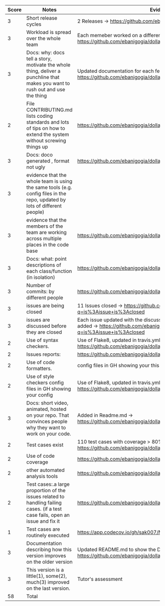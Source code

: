 |Score | Notes | Evidence |
|-----|------|------|
|3	| Short release cycles| 2 Releases	-> https://github.com/ebanigogia/dollar_bot/releases |
|3	| Workload is spread over the whole team | Each memeber worked on a different feature -> https://github.com/ebanigogia/dollar_bot/pulse |
|3	| Docs: why: docs tell a story, motivate the whole thing, deliver a punchline that makes you want to rush out and use the thing	| Updated documentation for each feature -> https://github.com/ebanigogia/dollar_bot/tree/main/docs|
|2	| File CONTRIBUTING.md lists coding standards and lots of tips on how to extend the system without screwing things up| https://github.com/ebanigogia/dollar_bot/blob/main/CONTRIBUTING.md |	
|3	| Docs: doco generated , format not ugly|	https://github.com/ebanigogia/dollar_bot/tree/main/docs|
|3	| evidence that the whole team is using the same tools (e.g. config files in the repo, updated by lots of different people)	| |
|3	| evidence that the members of the team are working across multiple places in the code base|	https://github.com/ebanigogia/dollar_bot/pulse |
|3	| Docs: what: point descriptions of each class/function (in isolation)|	 https://github.com/ebanigogia/dollar_bot/tree/main/docs|
|3	| Number of commits: by different people| https://github.com/ebanigogia/dollar_bot/graphs/commit-activity	|
|3	| issues are being closed| 11 Issues closed -> https://github.com/ebanigogia/dollar_bot/issues?q=is%3Aissue+is%3Aclosed |
|3	| issues are discussed before they are closed|	Each issue updated with the discussion before closing and comments added -> https://github.com/ebanigogia/dollar_bot/issues?q=is%3Aissue+is%3Aclosed|
|2	| Use of syntax checkers.| Use of Flake8, updated in travis.yml -> https://github.com/ebanigogia/dollar_bot/blob/main/.travis.yml|
|2	| Issues reports: |https://github.com/ebanigogia/dollar_bot/issues |
|2	| Use of code formatters.| config files in GH showing your this formatter's config| Use of Flake8, updated in travis.yml -> https://github.com/sak007/MyDollarBot-BOTGo/blob/main/.travis.yml |
|2	| Use of style checkers	config files in GH showing your config| Use of Flake8, updated in travis.yml -> https://github.com/ebanigogia/dollar_bot/blob/main/.travis.yml|
|3	| Docs: short video, animated, hosted on your repo. That convinces people why they want to work on your code.|	Added in Readme.md -> https://github.com/ebanigogia/dollar_bot/blob/main/README.md|
|2	| Test cases exist | 110 test cases with coverage > 80% for each file -> https://github.com/ebanigogia/dollar_bot/tree/main/test|
|2	| Use of code coverage	| https://github.com/ebanigogia/dollar_bot/blob/main/.travis.yml |
|2	| other automated analysis tools | https://github.com/ebanigogia/dollar_bot/blob/main/.travis.yml |
|2	| Test cases:.a large proportion of the issues related to handling failing cases. (if a test case fails, open an issue and fix it| https://github.com/ebanigogia/dollar_bot/issues | 
|1	| Test cases are routinely executed	| https://app.codecov.io/gh/sak007/MyDollarBot-BOTGo |
|3	| Documentation describing how this version improves on the older version| Updated README.md to show the Delta -> https://github.com/ebanigogia/dollar_bot/blob/main/README.md	|
|3	| This version is a little(1), some(2), much(3) improved on the last version. | Tutor's assessment |
|58	| Total	| |
